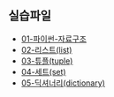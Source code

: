## 실습파일

- [01-파이썬-자료구조](https://colab.research.google.com/github/teddylee777/code-challenge/blob/main/00-Python/01-%5B%EC%97%B0%EC%8A%B5%EB%AC%B8%EC%A0%9C%5D-%ED%8C%8C%EC%9D%B4%EC%8D%AC-%EC%9E%90%EB%A3%8C%EA%B5%AC%EC%A1%B0-(%EC%8B%A4%EC%8A%B5).ipynb)
- [02-리스트(list)](https://colab.research.google.com/github/code-challenge/blob/main/00-Python/02-%5B%EC%97%B0%EC%8A%B5%EB%AC%B8%EC%A0%9C%5D-%ED%8C%8C%EC%9D%B4%EC%8D%AC-%EB%A6%AC%EC%8A%A4%ED%8A%B8-(%EC%8B%A4%EC%8A%B5).ipynb)
- [03-튜플(tuple)](https://colab.research.google.com/github/code-challenge/blob/main/00-Python/03-%5B%EC%97%B0%EC%8A%B5%EB%AC%B8%EC%A0%9C%5D-%ED%8C%8C%EC%9D%B4%EC%8D%AC-%ED%8A%9C%ED%94%8C-(%EC%8B%A4%EC%8A%B5).ipynb)
- [04-세트(set)](https://colab.research.google.com/github/code-challenge/blob/main/00-Python/04-%5B%EC%97%B0%EC%8A%B5%EB%AC%B8%EC%A0%9C%5D-%ED%8C%8C%EC%9D%B4%EC%8D%AC-%EC%84%B8%ED%8A%B8-(%EC%8B%A4%EC%8A%B5).ipynb)
- [05-딕셔너리(dictionary)](https://colab.research.google.com/github/code-challenge/blob/main/00-Python/05-%5B%EC%97%B0%EC%8A%B5%EB%AC%B8%EC%A0%9C%5D-%ED%8C%8C%EC%9D%B4%EC%8D%AC-%EB%94%95%EC%85%94%EB%84%88%EB%A6%AC-(%EC%8B%A4%EC%8A%B5).ipynb)
